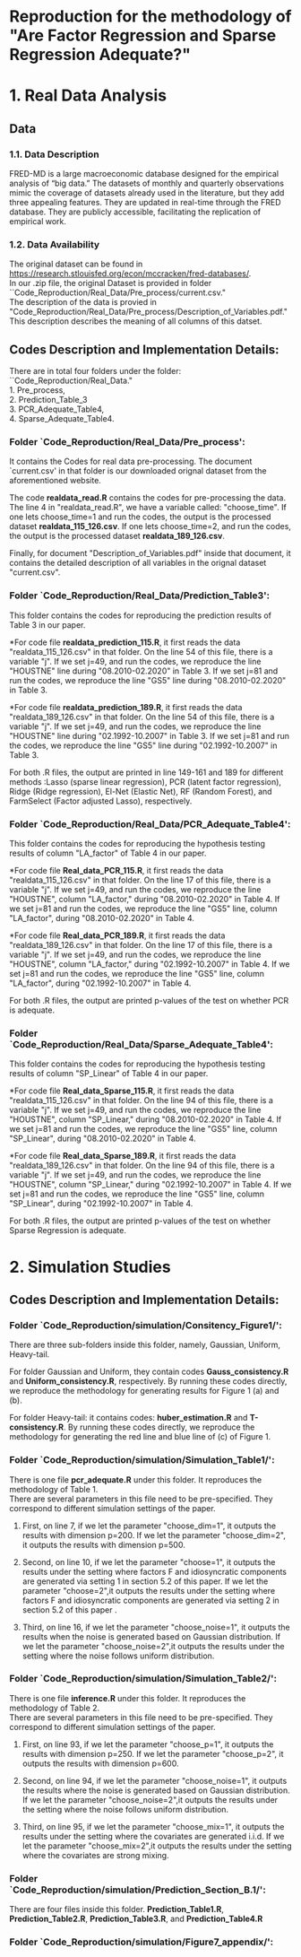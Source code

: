 # Reproduction for the methodology of "Are Factor Regression and Sparse Regression Adequate?"

# 1. **Real Data Analysis** <br />

## Data  <br />

### 1.1.  Data Description <br />
FRED-MD is a large macroeconomic database designed for the empirical analysis of “big data.” The datasets of monthly and quarterly observations mimic the coverage of datasets already used in the literature, but they add three appealing features. They are updated in real-time through the FRED database. They are publicly accessible, facilitating the replication of empirical work.  <br />
### 1.2. Data Availability <br />
 The original dataset can be found in https://research.stlouisfed.org/econ/mccracken/fred-databases/. <br />
 In our .zip file, the original Dataset is provided in folder ``Code_Reproduction/Real_Data/Pre_process/current.csv." <br />
 The description of the data is provied in "Code_Reproduction/Real_Data/Pre_process/Description_of_Variables.pdf."  <br /> This description describes the meaning of all columns of this datset.

## Codes Description and Implementation Details:
 There are in total four folders under the folder: ``Code_Reproduction/Real_Data."  <br /> 1. Pre_process, <br />2. Prediction_Table_3 <br />  3. PCR_Adequate_Table4, <br /> 4. Sparse_Adequate_Table4. <br />
### Folder `Code_Reproduction/Real_Data/Pre_process':
 It contains the Codes for real data pre-processing. The document `current.csv' in that folder is our downloaded orignal dataset from the aforementioned website. <br />
 
 The code **realdata_read.R** contains the codes for pre-processing the data. The line 4 in "realdata_read.R", we have a variable called: "choose_time". If one lets choose_time=1 and run the codes, the output is the processed dataset **realdata_115_126.csv**. If one lets choose_time=2, and run the codes, the output is the processed dataset **realdata_189_126.csv**.<br />
 
 Finally, for document "Description_of_Variables.pdf" inside that document, it contains the detailed description of all variables in the orignal dataset "current.csv". <br />

### Folder `Code_Reproduction/Real_Data/Prediction_Table3':
This folder contains the codes for reproducing the prediction results of Table 3 in our paper. <br />

*For code file **realdata_prediction_115.R**, it first reads the data "realdata_115_126.csv" in that folder. On the line 54 of this file, there is a variable "j". If we set j=49, and run the codes, we reproduce the line "HOUSTNE" line during "08.2010-02.2020" in Table 3. If we set j=81 and run the codes, we reproduce the line "GS5" line during "08.2010-02.2020" in Table 3. <br />

*For code file **realdata_prediction_189.R**, it first reads the data "realdata_189_126.csv" in that folder. On the line 54 of this file, there is a variable "j". If we set j=49, and run the codes, we reproduce the line "HOUSTNE" line during "02.1992-10.2007" in Table 3. If we set j=81 and run the codes, we reproduce the line "GS5" line during "02.1992-10.2007" in Table 3. <br />

For both .R files, the output are printed in line 149-161 and 189 for different methods :Lasso (sparse linear regression), PCR (latent factor regression), Ridge (Ridge regression), El-Net (Elastic Net), RF (Random Forest), and FarmSelect (Factor adjusted Lasso), respectively.

### Folder `Code_Reproduction/Real_Data/PCR_Adequate_Table4':
This folder contains the codes for reproducing the hypothesis testing results of column "LA_factor" of Table 4 in our paper. <br />

*For code file **Real_data_PCR_115.R**, it first reads the data "realdata_115_126.csv" in that folder. On the line 17 of this file, there is a variable "j". If we set j=49, and run the codes, we reproduce the line "HOUSTNE", column "LA_factor," during "08.2010-02.2020" in Table 4. If we set j=81 and run the codes, we reproduce the line "GS5" line, column "LA_factor", during "08.2010-02.2020" in Table 4. <br />


*For code file **Real_data_PCR_189.R**, it first reads the data "realdata_189_126.csv" in that folder. On the line 17 of this file, there is a variable "j". If we set j=49, and run the codes, we reproduce the line "HOUSTNE", column "LA_factor," during "02.1992-10.2007" in Table 4. If we set j=81 and run the codes, we reproduce the line "GS5" line, column "LA_factor", during "02.1992-10.2007" in Table 4. <br />

For both .R files, the output are printed p-values of the test on whether PCR is adequate.

### Folder `Code_Reproduction/Real_Data/Sparse_Adequate_Table4':
This folder contains the codes for reproducing the hypothesis testing results of column "SP_Linear" of Table 4 in our paper.

*For code file **Real_data_Sparse_115.R**, it first reads the data "realdata_115_126.csv" in that folder. On the line 94 of this file, there is a variable "j". If we set j=49, and run the codes, we reproduce the line "HOUSTNE", column "SP_Linear," during "08.2010-02.2020" in Table 4. If we set j=81 and run the codes, we reproduce the line "GS5" line, column "SP_Linear", during "08.2010-02.2020" in Table 4. <br />


*For code file **Real_data_Sparse_189.R**, it first reads the data "realdata_189_126.csv" in that folder. On the line 94 of this file, there is a variable "j". If we set j=49, and run the codes, we reproduce the line "HOUSTNE", column "SP_Linear," during "02.1992-10.2007" in Table 4. If we set j=81 and run the codes, we reproduce the line "GS5" line, column "SP_Linear", during "02.1992-10.2007" in Table 4. <br />
 
For both .R files, the output are printed p-values of the test on whether Sparse Regression is adequate.


# 2. **Simulation Studies** <br />

## Codes Description and Implementation Details:

### Folder `Code_Reproduction/simulation/Consitency_Figure1/':
There are three sub-folders inside this folder, namely, Gaussian, Uniform, Heavy-tail. <br />

For folder Gaussian and Uniform, they contain codes **Gauss_consistency.R** and **Uniform_consistency.R**, respectively. By running these codes directly, we reproduce the methodology for generating results for Figure 1 (a) and (b). <br />

For folder Heavy-tail: it contains codes: **huber_estimation.R** and **T-consistency.R**. By running these codes directly, we reproduce the methodology for generating the red line and blue line of (c) of Figure 1.

### Folder `Code_Reproduction/simulation/Simulation_Table1/':
There is one file **pcr_adequate.R** under this folder. It reproduces the methodology of Table 1. <br /> 
There are several parameters in this file need to be pre-specified. They correspond to different simulation settings of the paper. <br /> 

1. First, on line 7, if we let the parameter "choose_dim=1", it outputs the results with dimension p=200. If we let the parameter "choose_dim=2", it outputs the results with dimension p=500.  <br /> 

2. Second, on line 10, if we let the parameter "choose=1", it outputs the results under the setting where factors F and idiosyncratic components are generated via setting 1 in section 5.2 of this paper. If we let the parameter "choose=2",it outputs the results under the setting where factors F and idiosyncratic components are generated via setting 2 in section 5.2 of this paper . <br /> 

3. Third, on line 16, if we let the parameter "choose_noise=1", it outputs the results when the noise is generated based on Gaussian distribution. If we let the parameter "choose_noise=2",it outputs the results under the setting where the noise follows uniform distribution.  <br /> 


### Folder `Code_Reproduction/simulation/Simulation_Table2/':

There is one file **inference.R** under this folder. It reproduces the methodology of Table 2. <br /> 
There are several parameters in this file need to be pre-specified. They correspond to different simulation settings of the paper. <br /> 

1. First, on line 93, if we let the parameter "choose_p=1", it outputs the results with dimension p=250. If we let the parameter "choose_p=2", it outputs the results with dimension p=600.  <br /> 

2. Second, on line 94, if we let the parameter "choose_noise=1", it outputs the results where the noise is generated based on Gaussian distribution. If we let the parameter "choose_noise=2",it outputs the results under the setting where the noise follows uniform distribution. <br /> 

3. Third, on line 95, if we let the parameter "choose_mix=1", it outputs the results under the setting where the covariates are generated i.i.d. If we let the parameter "choose_mix=2",it outputs the results under the setting where the covariates are strong mixing. <br /> 


### Folder `Code_Reproduction/simulation/Prediction_Section_B.1/':

There are four files inside  this folder. **Prediction_Table1.R**, **Prediction_Table2.R**, **Prediction_Table3.R**, and **Prediction_Table4.R**

### Folder `Code_Reproduction/simulation/Figure7_appendix/':



